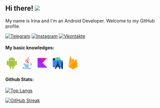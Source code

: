 ## Hi there! <img src="https://media.giphy.com/media/hvRJCLFzcasrR4ia7z/giphy.gif" width="30px"/>

My name is Irina and I'm an Android Developer. 
Welcome to my GitHub profile.

[![Telegram](https://img.shields.io/badge/-Telegram-0088cc?style=flat&logo=telegram&logoColor=ffffff)](https://t.me/rainey_i)
[![Instagram](https://img.shields.io/badge/-Instagram-9e53d0?style=flat&logo=instagram&logoColor=ffffff)](https://www.instagram.com/ira_rainey)
[![Vkontakte](https://img.shields.io/badge/-Vkontakte-4F7DB3?style=flat&logo=Vk&logoColor=ffffff)](https://vk.com/i_rainey)

#### My basic knowledges:
<div>
  <img src="https://github.com/devicons/devicon/blob/master/icons/android/android-plain.svg" title="Android" alt="Android" width="40" height="40"/>&nbsp;
  <img src="https://github.com/devicons/devicon/blob/master/icons/java/java-original.svg" title="Java" alt="Java" width="40" height="40"/>&nbsp;
  <img src="https://github.com/devicons/devicon/blob/master/icons/kotlin/kotlin-original.svg" title="Kotlin" alt="Kotlin" width="40" height="40"/>&nbsp;
  <img src="https://github.com/devicons/devicon/blob/master/icons/androidstudio/androidstudio-original.svg" title="Android Studio" alt="Android Studio" width="40" height="40"/>&nbsp;
  <img src="https://github.com/devicons/devicon/blob/master/icons/firebase/firebase-plain.svg" title="Firebase" alt="Firebase" width="40" height="40"/>&nbsp;
</div>

#### Github Stats:
[![Top Langs](https://github-readme-stats.vercel.app/api/top-langs/?username=RaineyI&layout=compact)](https://github.com/RaineyI/github-readme-stats)

[![GitHub Streak](http://github-readme-streak-stats.herokuapp.com?user=RaineyI&theme=tokyonight-duo&card_width=400)](https://git.io/streak-stats)
